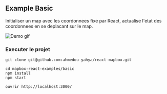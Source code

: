 Example Basic
---

Initialiser un map avec les coordonnees fixe par React, actualise l'etat des coordonnees en se deplacant sur le map.

![Demo gif](https://i.imgur.com/IGJuTuM.gif)

### Executer le projet

    git clone git@github.com:ahmedou-yahya/react-mapbox.git

    cd mapbox-react-examples/basic
    npm install
    npm start

    ouvrir http://localhost:3000/
